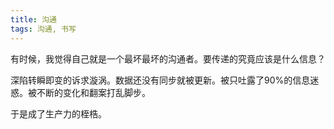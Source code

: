 ```yaml
---
title: 沟通
tags: 沟通, 书写
---
```



有时候，我觉得自己就是一个最坏最坏的沟通者。要传递的究竟应该是什么信息？

深陷转瞬即变的诉求漩涡。数据还没有同步就被更新。被只吐露了90%的信息迷惑。被不断的变化和翻案打乱脚步。

于是成了生产力的桎梏。


